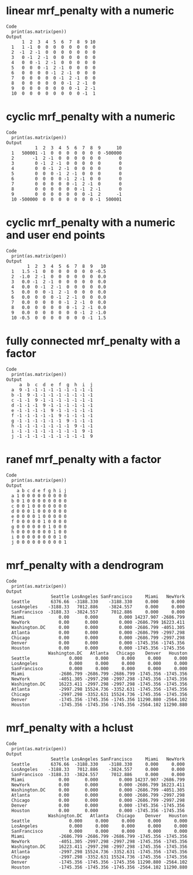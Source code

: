 # linear mrf_penalty with a numeric

    Code
      print(as.matrix(pen))
    Output
          1  2  3  4  5  6  7  8  9 10
      1   1 -1  0  0  0  0  0  0  0  0
      2  -1  2 -1  0  0  0  0  0  0  0
      3   0 -1  2 -1  0  0  0  0  0  0
      4   0  0 -1  2 -1  0  0  0  0  0
      5   0  0  0 -1  2 -1  0  0  0  0
      6   0  0  0  0 -1  2 -1  0  0  0
      7   0  0  0  0  0 -1  2 -1  0  0
      8   0  0  0  0  0  0 -1  2 -1  0
      9   0  0  0  0  0  0  0 -1  2 -1
      10  0  0  0  0  0  0  0  0 -1  1

# cyclic mrf_penalty with a numeric

    Code
      print(as.matrix(pen))
    Output
               1  2  3  4  5  6  7  8  9      10
      1   500001 -1  0  0  0  0  0  0  0 -500000
      2       -1  2 -1  0  0  0  0  0  0       0
      3        0 -1  2 -1  0  0  0  0  0       0
      4        0  0 -1  2 -1  0  0  0  0       0
      5        0  0  0 -1  2 -1  0  0  0       0
      6        0  0  0  0 -1  2 -1  0  0       0
      7        0  0  0  0  0 -1  2 -1  0       0
      8        0  0  0  0  0  0 -1  2 -1       0
      9        0  0  0  0  0  0  0 -1  2      -1
      10 -500000  0  0  0  0  0  0  0 -1  500001

# cyclic mrf_penalty with a numeric and user end points

    Code
      print(as.matrix(pen))
    Output
            1  2  3  4  5  6  7  8  9   10
      1   1.5 -1  0  0  0  0  0  0  0 -0.5
      2  -1.0  2 -1  0  0  0  0  0  0  0.0
      3   0.0 -1  2 -1  0  0  0  0  0  0.0
      4   0.0  0 -1  2 -1  0  0  0  0  0.0
      5   0.0  0  0 -1  2 -1  0  0  0  0.0
      6   0.0  0  0  0 -1  2 -1  0  0  0.0
      7   0.0  0  0  0  0 -1  2 -1  0  0.0
      8   0.0  0  0  0  0  0 -1  2 -1  0.0
      9   0.0  0  0  0  0  0  0 -1  2 -1.0
      10 -0.5  0  0  0  0  0  0  0 -1  1.5

# fully connected mrf_penalty with a factor

    Code
      print(as.matrix(pen))
    Output
         a  b  c  d  e  f  g  h  i  j
      a  9 -1 -1 -1 -1 -1 -1 -1 -1 -1
      b -1  9 -1 -1 -1 -1 -1 -1 -1 -1
      c -1 -1  9 -1 -1 -1 -1 -1 -1 -1
      d -1 -1 -1  9 -1 -1 -1 -1 -1 -1
      e -1 -1 -1 -1  9 -1 -1 -1 -1 -1
      f -1 -1 -1 -1 -1  9 -1 -1 -1 -1
      g -1 -1 -1 -1 -1 -1  9 -1 -1 -1
      h -1 -1 -1 -1 -1 -1 -1  9 -1 -1
      i -1 -1 -1 -1 -1 -1 -1 -1  9 -1
      j -1 -1 -1 -1 -1 -1 -1 -1 -1  9

# ranef mrf_penalty with a factor

    Code
      print(as.matrix(pen))
    Output
        a b c d e f g h i j
      a 1 0 0 0 0 0 0 0 0 0
      b 0 1 0 0 0 0 0 0 0 0
      c 0 0 1 0 0 0 0 0 0 0
      d 0 0 0 1 0 0 0 0 0 0
      e 0 0 0 0 1 0 0 0 0 0
      f 0 0 0 0 0 1 0 0 0 0
      g 0 0 0 0 0 0 1 0 0 0
      h 0 0 0 0 0 0 0 1 0 0
      i 0 0 0 0 0 0 0 0 1 0
      j 0 0 0 0 0 0 0 0 0 1

# mrf_penalty with a dendrogram

    Code
      print(as.matrix(pen))
    Output
                     Seattle LosAngeles SanFrancisco     Miami   NewYork
      Seattle        6376.66  -3188.330    -3188.330     0.000     0.000
      LosAngeles    -3188.33   7012.886    -3824.557     0.000     0.000
      SanFrancisco  -3188.33  -3824.557     7012.886     0.000     0.000
      Miami             0.00      0.000        0.000 14237.907 -2686.799
      NewYork           0.00      0.000        0.000 -2686.799 16223.411
      Washington.DC     0.00      0.000        0.000 -2686.799 -4051.305
      Atlanta           0.00      0.000        0.000 -2686.799 -2997.298
      Chicago           0.00      0.000        0.000 -2686.799 -2997.298
      Denver            0.00      0.000        0.000 -1745.356 -1745.356
      Houston           0.00      0.000        0.000 -1745.356 -1745.356
                    Washington.DC   Atlanta   Chicago    Denver   Houston
      Seattle               0.000     0.000     0.000     0.000     0.000
      LosAngeles            0.000     0.000     0.000     0.000     0.000
      SanFrancisco          0.000     0.000     0.000     0.000     0.000
      Miami             -2686.799 -2686.799 -2686.799 -1745.356 -1745.356
      NewYork           -4051.305 -2997.298 -2997.298 -1745.356 -1745.356
      Washington.DC     16223.411 -2997.298 -2997.298 -1745.356 -1745.356
      Atlanta           -2997.298 15524.736 -3352.631 -1745.356 -1745.356
      Chicago           -2997.298 -3352.631 15524.736 -1745.356 -1745.356
      Denver            -1745.356 -1745.356 -1745.356 11290.880 -2564.102
      Houston           -1745.356 -1745.356 -1745.356 -2564.102 11290.880

# mrf_penalty with a hclust

    Code
      print(as.matrix(pen))
    Output
                     Seattle LosAngeles SanFrancisco     Miami   NewYork
      Seattle        6376.66  -3188.330    -3188.330     0.000     0.000
      LosAngeles    -3188.33   7012.886    -3824.557     0.000     0.000
      SanFrancisco  -3188.33  -3824.557     7012.886     0.000     0.000
      Miami             0.00      0.000        0.000 14237.907 -2686.799
      NewYork           0.00      0.000        0.000 -2686.799 16223.411
      Washington.DC     0.00      0.000        0.000 -2686.799 -4051.305
      Atlanta           0.00      0.000        0.000 -2686.799 -2997.298
      Chicago           0.00      0.000        0.000 -2686.799 -2997.298
      Denver            0.00      0.000        0.000 -1745.356 -1745.356
      Houston           0.00      0.000        0.000 -1745.356 -1745.356
                    Washington.DC   Atlanta   Chicago    Denver   Houston
      Seattle               0.000     0.000     0.000     0.000     0.000
      LosAngeles            0.000     0.000     0.000     0.000     0.000
      SanFrancisco          0.000     0.000     0.000     0.000     0.000
      Miami             -2686.799 -2686.799 -2686.799 -1745.356 -1745.356
      NewYork           -4051.305 -2997.298 -2997.298 -1745.356 -1745.356
      Washington.DC     16223.411 -2997.298 -2997.298 -1745.356 -1745.356
      Atlanta           -2997.298 15524.736 -3352.631 -1745.356 -1745.356
      Chicago           -2997.298 -3352.631 15524.736 -1745.356 -1745.356
      Denver            -1745.356 -1745.356 -1745.356 11290.880 -2564.102
      Houston           -1745.356 -1745.356 -1745.356 -2564.102 11290.880

